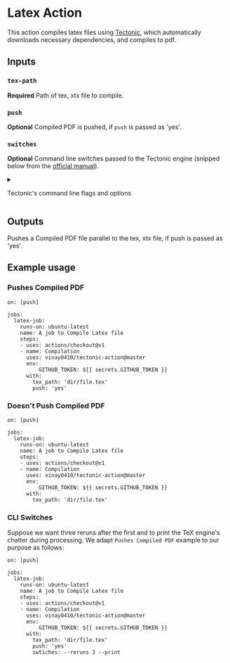 # Latex Action 

This action compiles latex files using [Tectonic](https://tectonic-typesetting.github.io/en-US/), which automatically downloads necessary dependencies, and compiles to pdf.

## Inputs

### `tex-path`

**Required** Path of tex, xtx file to compile.

### `push`

**Optional** Compiled PDF is pushed, if `push` is passed as 'yes'.

### `switches`

**Optional** Command line switches passed to the Tectonic engine (snipped below from the [official manual](https://tectonic-typesetting.github.io/book/latest/cli/index.html)).
<details> 
  <summary><p>Tectonic's command line flags and options</summary>
 
   <table><thead><tr><th align="left">Short</th><th align="left">Full</th><th align="left">Explanation</th></tr></thead><tbody>
<tr><td align="left"><code>-h</code></td><td align="left"><code>--help</code></td><td align="left">Prints help information</td></tr>
<tr><td align="left"><code>-k</code></td><td align="left"><code>--keep-intermediates</code></td><td align="left">Keep the intermediate files generated during processing</td></tr>
<tr><td align="left"></td><td align="left"><code>--keep-logs</code></td><td align="left">Keep the log files generated during processing</td></tr>
<tr><td align="left"><code>-C</code></td><td align="left"><code>--only-cached</code></td><td align="left">Use only resource files cached locally</td></tr>
<tr><td align="left"><code>-p</code></td><td align="left"><code>--print</code></td><td align="left">Print the engine's chatter during processing</td></tr>
<tr><td align="left"></td><td align="left"><code>--synctex</code></td><td align="left">Generate SyncTeX data</td></tr>
<tr><td align="left"><code>-V</code></td><td align="left"><code>--version</code></td><td align="left">Prints version information</td></tr>
</tbody></table>
<p>The following are the available options.</p>
<table><thead><tr><th align="left">Short</th><th align="left">Full</th><th align="left">Explanation</th></tr></thead><tbody>
<tr><td align="left"><code>-b</code></td><td align="left"><code>--bundle &lt;PATH&gt;</code></td><td align="left">Use this Zip-format bundle file to find resource files instead of the default</td></tr>
<tr><td align="left"><code>-c</code></td><td align="left"><code>--chatter &lt;LEVEL&gt;</code></td><td align="left">How much chatter to print when running [default: default]  [possible values: default, minimal]</td></tr>
<tr><td align="left"></td><td align="left"><code>--format &lt;PATH&gt;</code></td><td align="left">The name of the &quot;format&quot; file used to initialize the TeX engine [default: latex]</td></tr>
<tr><td align="left"></td><td align="left"><code>--hide &lt;PATH&gt;...</code></td><td align="left">Tell the engine that no file at <PATH> exists, if it tries to read it</td></tr>
<tr><td align="left"></td><td align="left"><code>--makefile-rules &lt;PATH&gt;</code></td><td align="left">Write Makefile-format rules expressing the dependencies of this run to <PATH></td></tr>
<tr><td align="left"><code>-o</code></td><td align="left"><code>--outdir &lt;OUTDIR&gt;</code></td><td align="left">The directory in which to place output files [default: the directory containing INPUT]</td></tr>
<tr><td align="left"></td><td align="left"><code>--outfmt &lt;FORMAT&gt;</code></td><td align="left">The kind of output to generate [default: pdf]  [possible values: pdf, html, xdv, aux, format]</td></tr>
<tr><td align="left"></td><td align="left"><code>--pass &lt;PASS&gt;</code></td><td align="left">Which engines to run [default: default]  [possible values: default, tex, bibtex_first]</td></tr>
<tr><td align="left"><code>-r</code></td><td align="left"><code>--reruns &lt;COUNT&gt;</code></td><td align="left">Rerun the TeX engine exactly this many times after the first</td></tr>
<tr><td align="left"><code>-w</code></td><td align="left"><code>--web-bundle &lt;URL&gt;</code></td><td align="left">Use this URL find resource files instead of the default</td></tr>
</tbody></table>
</details>

## Outputs
Pushes a Compiled PDF file parallel to the tex, xtx file, if push is passed as 'yes'.

## Example usage

### Pushes Compiled PDF

```
on: [push]

jobs:
  latex-job:
    runs-on: ubuntu-latest
    name: A job to Compile Latex file
    steps:
    - uses: actions/checkout@v1
    - name: Compilation
      uses: vinay0410/tectonic-action@master
      env:
          GITHUB_TOKEN: ${{ secrets.GITHUB_TOKEN }}
      with:
        tex_path: 'dir/file.tex'
        push: 'yes'
```

### Doesn't Push Compiled PDF

```
on: [push]

jobs:
  latex-job:
    runs-on: ubuntu-latest
    name: A job to Compile Latex file
    steps:
    - uses: actions/checkout@v1
    - name: Compilation
      uses: vinay0410/tectonic-action@master
      env:
          GITHUB_TOKEN: ${{ secrets.GITHUB_TOKEN }}
      with:
        tex_path: 'dir/file.tex'
```

### CLI Switches

Suppose we want three reruns after the first and to print the TeX engine's chatter during processing. We adapt `Pushes Compiled PDF` example to our purpose as follows:

```
on: [push]

jobs:
  latex-job:
    runs-on: ubuntu-latest
    name: A job to Compile Latex file
    steps:
    - uses: actions/checkout@v1
    - name: Compilation
      uses: vinay0410/tectonic-action@master
      env:
          GITHUB_TOKEN: ${{ secrets.GITHUB_TOKEN }}
      with:
        tex_path: 'dir/file.tex'
        push: 'yes'
        swtiches: --reruns 3 --print
```
